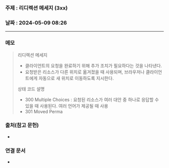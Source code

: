### 주제 : 리디렉션 메세지 (3xx)

### 날짜 : 2024-05-09 08:26
----
### 메모
> 리디렉션 메세지
> 	- 클라이언트의 요청을 완료하기 위해 추가 조치가 필요하다는 것을 나타낸다.
> 	- 요청받은 리소스가 다른 위치로 옮겨졌을 때 사용되며, 브라우저나 클라이언트에게 자동으로 새 위치로 이동하도록 지시한다.
> 
> 상태 코드 설명
> 	- 300 Multiple Choices : 요청된 리소스가 여러 대안 중 하나로 응답할 수 있을 때 사용된다. 여러 언어가 제공될 때 사용
> 	- 301 Moved Perma

### 출처(참고 문헌)
-

### 연결 문서
-